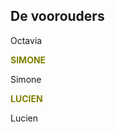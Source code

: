 ## De voorouders

Octavia 

<span style="color:olive">**SIMONE**</span>

Simone

<span style="color:olive">**LUCIEN**</span>

Lucien 




